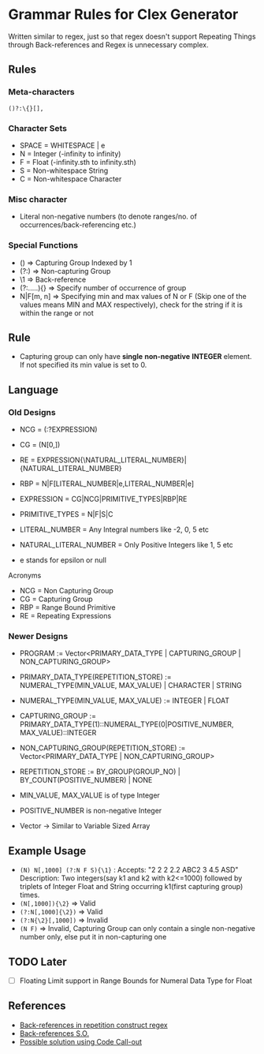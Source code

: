 # Grammar Rules for Clex Generator

Written similar to regex, just so that regex doesn't support Repeating Things through Back-references and Regex is unnecessary complex.

## Rules

### Meta-characters
`()?:\{}[],`

### Character Sets

- SPACE = WHITESPACE | e
- N = Integer (-infinity to infinity)
- F = Float (-infinity.sth to infinity.sth)
- S = Non-whitespace String
- C = Non-whitespace Character

### Misc character
- Literal non-negative numbers (to denote ranges/no. of occurrences/back-referencing etc.)

### Special Functions

- () => Capturing Group Indexed by 1
- (?:) => Non-capturing Group
- \1 => Back-reference
- (?:.....){} => Specify number of occurrence of group
- N|F[m, n] => Specifying min and max values of N or F (Skip one of the values means MIN and MAX respectively), check for the string if it is within the range or not

## Rule
- Capturing group can only have **single** **non-negative** **INTEGER** element. If not specified its min value is set to 0.

## Language

### Old Designs
- NCG = (:?EXPRESSION)
- CG = (N[0,])
- RE = EXPRESSION{\NATURAL_LITERAL_NUMBER}|{NATURAL_LITERAL_NUMBER}
- RBP = N|F[LITERAL_NUMBER|e,LITERAL_NUMBER|e]
- EXPRESSION = CG|NCG|PRIMITIVE_TYPES|RBP|RE
- PRIMITIVE_TYPES = N|F|S|C

- LITERAL_NUMBER = Any Integral numbers like -2, 0, 5 etc
- NATURAL_LITERAL_NUMBER = Only Positive Integers like 1, 5 etc
- e stands for epsilon or null

Acronyms
- NCG = Non Capturing Group
- CG = Capturing Group
- RBP = Range Bound Primitive
- RE = Repeating Expressions

### Newer Designs
- PROGRAM := Vector<PRIMARY_DATA_TYPE | CAPTURING_GROUP | NON_CAPTURING_GROUP>
- PRIMARY_DATA_TYPE(REPETITION_STORE) := NUMERAL_TYPE(MIN_VALUE, MAX_VALUE) | CHARACTER | STRING
- NUMERAL_TYPE(MIN_VALUE, MAX_VALUE) := INTEGER | FLOAT
- CAPTURING_GROUP := PRIMARY_DATA_TYPE(1)::NUMERAL_TYPE(0|POSITIVE_NUMBER, MAX_VALUE)::INTEGER
- NON_CAPTURING_GROUP(REPETITION_STORE) := Vector<PRIMARY_DATA_TYPE | NON_CAPTURING_GROUP>
- REPETITION_STORE := BY_GROUP(GROUP_NO) | BY_COUNT(POSITIVE_NUMBER) | NONE

- MIN_VALUE, MAX_VALUE is of type Integer 
- POSITIVE_NUMBER is non-negative Integer
- Vector -> Similar to Variable Sized Array

## Example Usage

- `(N) N[,1000] (?:N F S){\1}` : Accepts: "2 2 2 2.2 ABC2 3 4.5 ASD"
                          Description: Two integers(say k1 and k2 with k2<=1000) followed by triplets of Integer Float and String occurring k1(first capturing group) times.
- `(N[,1000]){\2}` => Valid
- `(?:N[,1000]{\2})` => Valid
- `(?:N{\2}[,1000])` => Invalid
- `(N F)` => Invalid, Capturing Group can only contain a single non-negative number only, else put it in non-capturing one

## TODO Later

- [ ] Floating Limit support in Range Bounds for Numeral Data Type for Float

## References
- [Back-references in repetition construct regex](https://stackoverflow.com/questions/3407696/using-a-regex-back-reference-in-a-repetition-construct-n)
- [Back-references S.O.](https://stackoverflow.com/questions/29728622/regex-with-backreference-as-repetition-count)
- [Possible solution using Code Call-out](https://stackoverflow.com/questions/29728622/regex-with-backreference-as-repetition-count/61898415#61898415)